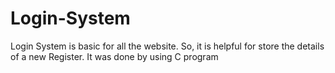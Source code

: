 # Login-System
Login System is basic for all the website. So, it is helpful for store the details of a new Register. It was done by using C program
